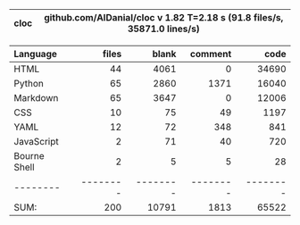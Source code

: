 cloc|github.com/AlDanial/cloc v 1.82  T=2.18 s (91.8 files/s, 35871.0 lines/s)
--- | ---

Language|files|blank|comment|code
:-------|-------:|-------:|-------:|-------:
HTML|44|4061|0|34690
Python|65|2860|1371|16040
Markdown|65|3647|0|12006
CSS|10|75|49|1197
YAML|12|72|348|841
JavaScript|2|71|40|720
Bourne Shell|2|5|5|28
--------|--------|--------|--------|--------
SUM:|200|10791|1813|65522
